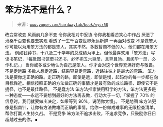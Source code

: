 # 笨方法不是什么？

> 来源：[`www.yuque.com/hardwaylab/book/vycr58`](https://www.yuque.com/hardwaylab/book/vycr58)

<ne-quote id="u4784d7a4" data-lake-id="u4784d7a4"><ne-p id="u8e19b78b" data-lake-id="u8e19b78b"><ne-text id="u7314a693">改变常改变 风雨前几多不变 令你我相对中妥协 令你我相看苦笑心中作战</ne-text></ne-p> <ne-p id="uf4652c86" data-lake-id="uf4652c86"><ne-text id="u1c656439">厌恶了沧桑千百变也要去实现</ne-text> <ne-text id="ua62ef551">看透了一生千百变世界永远新鲜</ne-text> <ne-text id="u80094fff">一再面对改变</ne-text></ne-p></ne-quote> <ne-h2 id="eKHR5" data-lake-id="eKHR5"><ne-heading-ext><ne-heading-anchor></ne-heading-anchor><ne-heading-fold></ne-heading-fold></ne-heading-ext><ne-heading-content><ne-text id="ua53cc0c3">不是做笨人</ne-text></ne-heading-content></ne-h2> <ne-p id="uaa19f979" data-lake-id="uaa19f979"><ne-text id="u22c1d902">你可能以为用笨方法的都是笨人，其实不然，多数智商不低的人，他们都在用笨方法。</ne-text></ne-p> <ne-p id="ub1bb7373" data-lake-id="ub1bb7373"><ne-text id="ub46bf4b7">例如钱钟书，十八及二十学年的总成绩为甲上，但他最喜欢用「笨方法」写读书笔记，</ne-text><ne-text id="uddcc470d" ne-fontsize="16" style="color: rgb(42, 49, 53);">「每赴图书馆借书还书，必怀抱五六巨册，且奔且驰。且阅毕一册，必作札记。」</ne-text></ne-p> <ne-p id="ua2e95b86" data-lake-id="ua2e95b86"><ne-text id="ue0a04522">当你或多或少地认为自己是笨人，你才会对这个世界充满好奇与敬畏。</ne-text></ne-p> <ne-h2 id="peebr" data-lake-id="peebr"><ne-heading-ext><ne-heading-anchor></ne-heading-anchor><ne-heading-fold></ne-heading-fold></ne-heading-ext><ne-heading-content><ne-text id="uc30b2ece">不是走远路</ne-text></ne-heading-content></ne-h2> <ne-p id="u6b0df87a" data-lake-id="u6b0df87a"><ne-text id="ua2130696">多数人想走近路，结果容易走弯路，近路往往才是最大的弯路。</ne-text></ne-p> <ne-p id="u1c46a8a1" data-lake-id="u1c46a8a1"><ne-text id="u0b9f2c6a">笨方法是要你走正确的路。走正确的路，即使是远，即使是慢，起码你的每一步都在向目标靠近。相信按照正确的方法做正确的事情才是最有效的成长路径，即使它不是捷径，也不是最佳路径。</ne-text></ne-p> <ne-h2 id="GmR5f" data-lake-id="GmR5f"><ne-heading-ext><ne-heading-anchor></ne-heading-anchor><ne-heading-fold></ne-heading-fold></ne-heading-ext><ne-heading-content><ne-text id="u8075396e">不是蠢方法</ne-text></ne-heading-content></ne-h2> <ne-p id="u2649306c" data-lake-id="u2649306c"><ne-text id="u853e8655">笨方法推崇使用科学的方法，笨方法更多是一种态度——永远不要想到最好的方法再去做，行动大于一切，「掌握了 70% 的信息时，我们就要做出决定，如果等到 90%，说明你太慢」。</ne-text></ne-p> <ne-h2 id="VIGrV" data-lake-id="VIGrV"><ne-heading-ext><ne-heading-anchor></ne-heading-anchor><ne-heading-fold></ne-heading-fold></ne-heading-ext><ne-heading-content><ne-text id="ufd2a3fb4">不是地图</ne-text></ne-heading-content></ne-h2> <ne-p id="u16f189b6" data-lake-id="u16f189b6"><ne-text id="uf3c72e81">笨方法更像是指南针，让你有方法做难而正确的事情，给你一份做成难事的无限检查清单，帮你打赢人生持久战。</ne-text></ne-p> <ne-h2 id="AIYOG" data-lake-id="AIYOG"><ne-heading-ext><ne-heading-anchor></ne-heading-anchor><ne-heading-fold></ne-heading-fold></ne-heading-ext><ne-heading-content><ne-text id="uf778362b">不是竞争</ne-text></ne-heading-content></ne-h2> <ne-p id="u59529b13" data-lake-id="u59529b13"><ne-text id="u4f4f55d8">笨方法不追求击败，不追求竞争，只鼓励你日日超越过去的你。∎</ne-text></ne-p>
